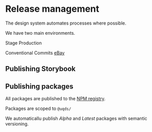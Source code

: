 # Release management

The design system automates processes where possible. 

We have two main environments. 

Stage 
Production



Conventional Commits [eBay](https://ebay.com)

## Publishing Storybook

## Publishing packages

All packages are published to the [NPM registry](https://www.npmjs.com/search?q=uqds). 

Packages are scoped to `@uqds/`



We automaticallu publish *Alpha* and *Latest* packages with semantic versioning.